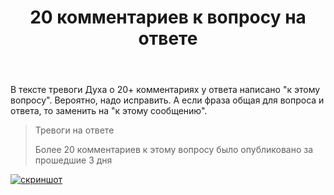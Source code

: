 ﻿---
title: "20 комментариев к вопросу на ответе"
se.owner.user_id: 178988
se.owner.display_name: "Qwertiy"
se.owner.link: "https://ru.meta.stackoverflow.com/users/178988/qwertiy"
se.link: "https://ru.meta.stackoverflow.com/questions/11363/20-%d0%ba%d0%be%d0%bc%d0%bc%d0%b5%d0%bd%d1%82%d0%b0%d1%80%d0%b8%d0%b5%d0%b2-%d0%ba-%d0%b2%d0%be%d0%bf%d1%80%d0%be%d1%81%d1%83-%d0%bd%d0%b0-%d0%be%d1%82%d0%b2%d0%b5%d1%82%d0%b5"
se.question_id: 11363
se.post_type: question
---
<p>В тексте тревоги Духа о 20+ комментариях у ответа написано &quot;к этому вопросу&quot;. Вероятно, надо исправить. А если фраза общая для вопроса и ответа, то заменить на &quot;к этому сообщению&quot;.</p>
<blockquote>
<p>Тревоги на ответе</p>
<p>Более 20 комментариев к этому вопросу было опубликовано за прошедшие 3 дня</p>
</blockquote>
<p><a href="https://i.stack.imgur.com/caVyC.png" rel="nofollow noreferrer"><img src="https://i.stack.imgur.com/caVyC.png" alt="скриншот" /></a></p>

